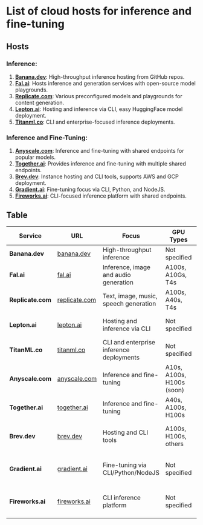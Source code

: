 # List of cloud hosts for inference and fine-tuning

## Hosts

### Inference:
1. [**Banana.dev**](https://banana.dev/): High-throughput inference hosting from GitHub repos.
2. [**Fal.ai**](https://fal.ai/): Hosts inference and generation services with open-source model playgrounds.
3. [**Replicate.com**](https://replicate.com/): Various preconfigured models and playgrounds for content generation.
4. [**Lepton.ai**](https://lepton.ai/): Hosting and inference via CLI, easy HuggingFace model deployment.
5. [**Titanml.co**](https://titanml.co/): CLI and enterprise-focused inference deployments.

### Inference and Fine-Tuning:
1. [**Anyscale.com**](https://anyscale.com/): Inference and fine-tuning with shared endpoints for popular models.
2. [**Together.ai**](https://together.ai/): Provides inference and fine-tuning with multiple shared endpoints.
3. [**Brev.dev**](https://brev.dev/): Instance hosting and CLI tools, supports AWS and GCP deployment.
4. [**Gradient.ai**](https://gradient.ai/): Fine-tuning focus via CLI, Python, and NodeJS.
5. [**Fireworks.ai**](https://fireworks.ai/): CLI-focused inference platform with shared endpoints.

## Table
| Service | URL | Focus | GPU Types | Pricing | Additional Features |
|---------|-----|-------|-----------|---------|---------------------|
| **Banana.dev** | [banana.dev](https://www.banana.dev/) | High-throughput inference | Not specified | Scales to zero | Deploys from GitHub repo |
| **Fal.ai** | [fal.ai](https://www.fal.ai/) | Inference, image and audio generation | A100s, A10Gs, T4s | Scales to zero | Playgrounds and shared endpoints |
| **Replicate.com** | [replicate.com](https://replicate.com/) | Text, image, music, speech generation | A100s, A40s, T4s | [Scales to zero](https://replicate.com/pricing) | Preconfigured models and playgrounds |
| **Lepton.ai** | [lepton.ai](https://www.lepton.ai/) | Hosting and inference via CLI | Not specified | [Scales to zero](https://www.lepton.ai/pricing) | Deploys HuggingFace models |
| **TitanML.co** | [titanml.co](https://titanml.co/) | CLI and enterprise inference deployments | Not specified | Not specified | - |
| **Anyscale.com** | [anyscale.com](https://www.anyscale.com/endpoints) | Inference and fine-tuning | A10s, A100s, H100s (soon) | Not specified | Shared endpoints for various models |
| **Together.ai** | [together.ai](https://www.together.ai/) | Inference and fine-tuning | A40s, A100s, H100s | [Scales to zero](https://www.together.ai/pricing) | 68 shared endpoints and playgrounds |
| **Brev.dev** | [brev.dev](https://brev.dev/) | Hosting and CLI tools | A100s, H100s, others | [Varies](https://brev.dev/pricing), Free for existing cloud | Deploys to AWS and GCP |
| **Gradient.ai** | [gradient.ai](https://gradient.ai/) | Fine-tuning via CLI/Python/NodeJS | Not specified | Not specified | Online console for job management |
| **Fireworks.ai** | [fireworks.ai](https://fireworks.ai/) | CLI inference platform | Not specified | [Varies](https://readme.fireworks.ai/page/pricing) | Shared endpoints, supports LoRA addons |
